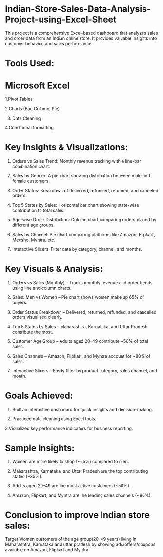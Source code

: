 # Indian-Store-Sales-Data-Analysis-Project-using-Excel-Sheet

This project is a comprehensive Excel-based dashboard that analyzes sales and order data from an Indian online store. It provides valuable insights into customer behavior, and sales performance.

# Tools Used:
# Microsoft Excel

 1.Pivot Tables

 2.Charts (Bar, Column, Pie)
 
 3. Data Cleaning

 4.Conditional formatting



# Key Insights & Visualizations:

1. Orders vs Sales Trend: Monthly revenue tracking with a line-bar combination chart.

2. Sales by Gender: A pie chart showing distribution between male and female customers.

3. Order Status: Breakdown of delivered, refunded, returned, and canceled orders.

4. Top 5 States by Sales: Horizontal bar chart showing state-wise contribution to total sales.

5. Age-wise Order Distribution: Column chart comparing orders placed by different age groups.

6. Sales by Channel: Pie chart comparing platforms like Amazon, Flipkart, Meesho, Myntra, etc.

7. Interactive Slicers: Filter data by category, channel, and months.


 # Key Visuals & Analysis:
 1. Orders vs Sales (Monthly) – Tracks monthly revenue and order trends using line and column charts.

 2. Sales: Men vs Women – Pie chart shows women make up 65% of buyers.

 3. Order Status Breakdown – Delivered, returned, refunded, and cancelled orders visualized clearly.

 4. Top 5 States by Sales – Maharashtra, Karnataka, and Uttar Pradesh contribute the most.

 5. Customer Age Group – Adults aged 20–49 contribute ~50% of total sales.

 6. Sales Channels – Amazon, Flipkart, and Myntra account for ~80% of sales.

 7. Interactive Slicers – Easily filter by product category, sales channel, and month.

 # Goals Achieved:
 1. Built an interactive dashboard for quick insights and decision-making.

 2. Practiced data cleaning using Excel tools.

 3.Visualized key performance indicators for business reporting.

# Sample Insights:
1. Women are more likely to shop (~65%) compared to men.

2. Maharashtra, Karnataka, and Uttar Pradesh are the top contributing states (~35%).

3. Adults aged 20–49 are the most active customers (~50%).

4. Amazon, Flipkart, and Myntra are the leading sales channels (~80%).

# Conclusion to improve Indian store sales:
Target Women customers of the age group(20-49 years) living in 
Maharashtra, Karnataka and uttar pradesh by showing ads/offers/coupons 
available on Amazon, Flipkart and Myntra.

